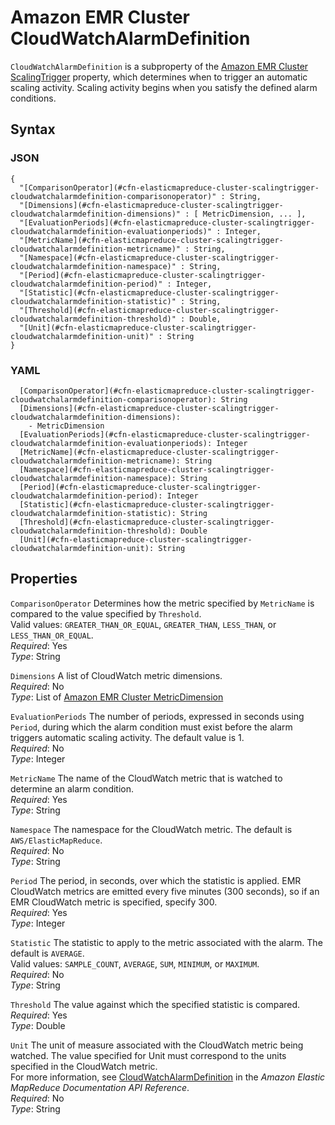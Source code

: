 # Amazon EMR Cluster CloudWatchAlarmDefinition<a name="aws-properties-elasticmapreduce-cluster-cloudwatchalarmdefinition"></a>

`CloudWatchAlarmDefinition` is a subproperty of the [Amazon EMR Cluster ScalingTrigger](aws-properties-elasticmapreduce-cluster-scalingtrigger.md) property, which determines when to trigger an automatic scaling activity\. Scaling activity begins when you satisfy the defined alarm conditions\.

## Syntax<a name="w4ab1c21c10d132c13c29b5"></a>

### JSON<a name="aws-properties-elasticmapreduce-cluster-cloudwatchalarmdefinition-syntax.json"></a>

```
{
  "[ComparisonOperator](#cfn-elasticmapreduce-cluster-scalingtrigger-cloudwatchalarmdefinition-comparisonoperator)" : String,
  "[Dimensions](#cfn-elasticmapreduce-cluster-scalingtrigger-cloudwatchalarmdefinition-dimensions)" : [ MetricDimension, ... ],
  "[EvaluationPeriods](#cfn-elasticmapreduce-cluster-scalingtrigger-cloudwatchalarmdefinition-evaluationperiods)" : Integer,
  "[MetricName](#cfn-elasticmapreduce-cluster-scalingtrigger-cloudwatchalarmdefinition-metricname)" : String,
  "[Namespace](#cfn-elasticmapreduce-cluster-scalingtrigger-cloudwatchalarmdefinition-namespace)" : String,
  "[Period](#cfn-elasticmapreduce-cluster-scalingtrigger-cloudwatchalarmdefinition-period)" : Integer,
  "[Statistic](#cfn-elasticmapreduce-cluster-scalingtrigger-cloudwatchalarmdefinition-statistic)" : String,
  "[Threshold](#cfn-elasticmapreduce-cluster-scalingtrigger-cloudwatchalarmdefinition-threshold)" : Double,
  "[Unit](#cfn-elasticmapreduce-cluster-scalingtrigger-cloudwatchalarmdefinition-unit)" : String
}
```

### YAML<a name="aws-properties-elasticmapreduce-cluster-cloudwatchalarmdefinition-syntax.yaml"></a>

```
  [ComparisonOperator](#cfn-elasticmapreduce-cluster-scalingtrigger-cloudwatchalarmdefinition-comparisonoperator): String
  [Dimensions](#cfn-elasticmapreduce-cluster-scalingtrigger-cloudwatchalarmdefinition-dimensions): 
    - MetricDimension
  [EvaluationPeriods](#cfn-elasticmapreduce-cluster-scalingtrigger-cloudwatchalarmdefinition-evaluationperiods): Integer
  [MetricName](#cfn-elasticmapreduce-cluster-scalingtrigger-cloudwatchalarmdefinition-metricname): String
  [Namespace](#cfn-elasticmapreduce-cluster-scalingtrigger-cloudwatchalarmdefinition-namespace): String
  [Period](#cfn-elasticmapreduce-cluster-scalingtrigger-cloudwatchalarmdefinition-period): Integer
  [Statistic](#cfn-elasticmapreduce-cluster-scalingtrigger-cloudwatchalarmdefinition-statistic): String
  [Threshold](#cfn-elasticmapreduce-cluster-scalingtrigger-cloudwatchalarmdefinition-threshold): Double
  [Unit](#cfn-elasticmapreduce-cluster-scalingtrigger-cloudwatchalarmdefinition-unit): String
```

## Properties<a name="w4ab1c21c10d132c13c29b7"></a>

`ComparisonOperator`  <a name="cfn-elasticmapreduce-cluster-scalingtrigger-cloudwatchalarmdefinition-comparisonoperator"></a>
Determines how the metric specified by `MetricName` is compared to the value specified by `Threshold`\.  
Valid values: `GREATER_THAN_OR_EQUAL`, `GREATER_THAN`, `LESS_THAN`, or `LESS_THAN_OR_EQUAL`\.  
*Required*: Yes  
*Type*: String

`Dimensions`  <a name="cfn-elasticmapreduce-cluster-scalingtrigger-cloudwatchalarmdefinition-dimensions"></a>
A list of CloudWatch metric dimensions\.  
*Required*: No  
*Type*: List of [Amazon EMR Cluster MetricDimension](aws-properties-emr-cluster-jobflowinstancesconfig-instancegroupconfig-autoscalingpolicy-constraints-scalingrule-scalingtrigger-cloudwatchalarmdefinition-metricdimension.md)

`EvaluationPeriods`  <a name="cfn-elasticmapreduce-cluster-scalingtrigger-cloudwatchalarmdefinition-evaluationperiods"></a>
The number of periods, expressed in seconds using `Period`, during which the alarm condition must exist before the alarm triggers automatic scaling activity\. The default value is 1\.   
*Required*: No  
*Type*: Integer

`MetricName`  <a name="cfn-elasticmapreduce-cluster-scalingtrigger-cloudwatchalarmdefinition-metricname"></a>
The name of the CloudWatch metric that is watched to determine an alarm condition\.  
*Required*: Yes  
*Type*: String

`Namespace`  <a name="cfn-elasticmapreduce-cluster-scalingtrigger-cloudwatchalarmdefinition-namespace"></a>
The namespace for the CloudWatch metric\. The default is `AWS/ElasticMapReduce`\.  
*Required*: No  
*Type*: String

`Period`  <a name="cfn-elasticmapreduce-cluster-scalingtrigger-cloudwatchalarmdefinition-period"></a>
The period, in seconds, over which the statistic is applied\. EMR CloudWatch metrics are emitted every five minutes \(300 seconds\), so if an EMR CloudWatch metric is specified, specify 300\.  
*Required*: Yes  
*Type*: Integer

`Statistic`  <a name="cfn-elasticmapreduce-cluster-scalingtrigger-cloudwatchalarmdefinition-statistic"></a>
The statistic to apply to the metric associated with the alarm\. The default is `AVERAGE`\.  
Valid values: `SAMPLE_COUNT`, `AVERAGE`, `SUM`, `MINIMUM`, or `MAXIMUM`\.  
*Required*: No  
*Type*: String

`Threshold`  <a name="cfn-elasticmapreduce-cluster-scalingtrigger-cloudwatchalarmdefinition-threshold"></a>
The value against which the specified statistic is compared\.  
*Required*: Yes  
*Type*: Double

`Unit`  <a name="cfn-elasticmapreduce-cluster-scalingtrigger-cloudwatchalarmdefinition-unit"></a>
The unit of measure associated with the CloudWatch metric being watched\. The value specified for Unit must correspond to the units specified in the CloudWatch metric\.   
For more information, see [CloudWatchAlarmDefinition](http://docs.aws.amazon.com/ElasticMapReduce/latest/API/API_CloudWatchAlarmDefinition.html) in the *Amazon Elastic MapReduce Documentation API Reference*\.  
*Required*: No  
*Type*: String